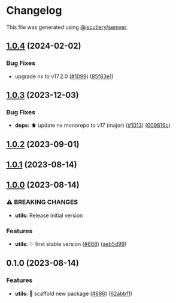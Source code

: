 # Changelog

This file was generated using [@jscutlery/semver](https://github.com/jscutlery/semver).

## [1.0.4](https://github.com/nx-squeezer/squeezer/compare/utils@1.0.3...utils@1.0.4) (2024-02-02)


### Bug Fixes

* upgrade nx to v17.2.0 ([#1099](https://github.com/nx-squeezer/squeezer/issues/1099)) ([85f83e1](https://github.com/nx-squeezer/squeezer/commit/85f83e1b998a0055ef117c0ca507626526b76cac))

## [1.0.3](https://github.com/nx-squeezer/squeezer/compare/utils@1.0.2...utils@1.0.3) (2023-12-03)


### Bug Fixes

* **deps:** ⬆️ update nx monorepo to v17 (major) ([#1013](https://github.com/nx-squeezer/squeezer/issues/1013)) ([009816c](https://github.com/nx-squeezer/squeezer/commit/009816c38a8c630610e0c67c1d893d7f7272f2a8))

## [1.0.2](https://github.com/nx-squeezer/squeezer/compare/utils@1.0.1...utils@1.0.2) (2023-09-01)

## [1.0.1](https://github.com/nx-squeezer/squeezer/compare/utils@1.0.0...utils@1.0.1) (2023-08-14)

## [1.0.0](https://github.com/nx-squeezer/squeezer/compare/utils@0.1.0...utils@1.0.0) (2023-08-14)


### ⚠ BREAKING CHANGES

* **utils:** Release initial version

### Features

* **utils:** :sparkles: first stable version ([#888](https://github.com/nx-squeezer/squeezer/issues/888)) ([aeb5d99](https://github.com/nx-squeezer/squeezer/commit/aeb5d997b2f355a277c44781bb168bdad73cd4e7))

## 0.1.0 (2023-08-14)


### Features

* **utils:** :tada: scaffold new package ([#886](https://github.com/nx-squeezer/squeezer/issues/886)) ([62abbf1](https://github.com/nx-squeezer/squeezer/commit/62abbf10c586a5d6d5f94f454252287d7b58034b))

